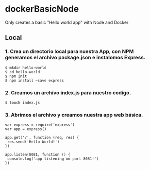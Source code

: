# dockerBasicNode
Only creates a basic "Hello world app" with Node and Docker

## Local 
### 1. Crea un directorio local para nuestra App, con NPM generamos el archivo package.json e instalomos Express.

```
$ mkdir hello-world
$ cd hello-world
$ npm init
$ npm install —save express
```

### 2. Creamos un archivo index.js para nuestro codigo. 

`
$ touch index.js
`

### 3. Abrimos el archivo y creamos nuestra app web básica.

 ``` [js]
var express = require('express')
var app = express()

app.get('/', function (req, res) {
  res.send('Hello World!')
})

app.listen(8081, function () {
  console.log('app listening on port 8081!')
})
 ```


